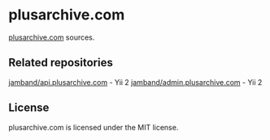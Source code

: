 # plusarchive.com

[plusarchive.com](https://plusarchive.com) sources.

## Related repositories

[jamband/api.plusarchive.com](https://github.com/jamband/api.plusarchive.com) - Yii 2
[jamband/admin.plusarchive.com](https://github.com/jamband/admin.plusarchive.com) - Yii 2

## License

plusarchive.com is licensed under the MIT license.
